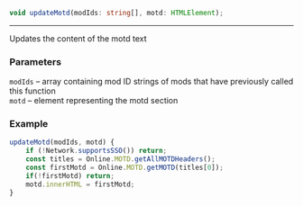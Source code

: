 ```ts
void updateMotd(modIds: string[], motd: HTMLElement);
```

<hr>

Updates the content of the motd text

### Parameters

`modIds` &ndash; array containing mod ID strings of mods that have previously called this function <br>
`motd`   &ndash; element representing the motd section <br>


### Example

```js
updateMotd(modIds, motd) {
    if (!Network.supportsSSO()) return;
    const titles = Online.MOTD.getAllMOTDHeaders();
    const firstMotd = Online.MOTD.getMOTD(titles[0]);
    if(!firstMotd) return;
    motd.innerHTML = firstMotd;
}
```

